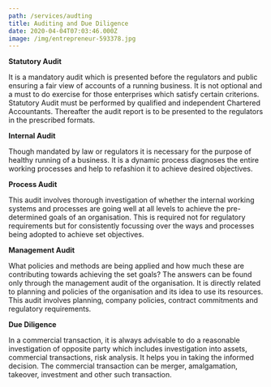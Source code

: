 ```yaml
---
path: /services/audting
title: Auditing and Due Diligence
date: 2020-04-04T07:03:46.000Z
image: /img/entrepreneur-593378.jpg
---
```



**Statutory Audit**

It is a mandatory audit which is presented before the regulators and public ensuring a fair view of accounts of a running business. It is not optional and a must to do exercise for those enterprises which satisfy certain criterions. Statutory Audit must be performed by qualified and independent Chartered Accountants. Thereafter the audit report is to be presented to the regulators in the prescribed formats.

**Internal Audit**

Though mandated by law or regulators it is necessary for the purpose of healthy running of a business. It is a dynamic process diagnoses the entire working processes and help to refashion it to achieve desired objectives.

**Process Audit**

This audit involves thorough investigation of whether the internal working systems and processes are going well at all levels to achieve the pre-determined goals of an organisation. This is required not for regulatory requirements but for consistently focussing over the ways and processes being adopted to achieve set objectives.

**Management Audit**

What policies and methods are being applied and how much these are contributing towards achieving the set goals? The answers can be found only through the management audit of the organisation. It is directly related to planning and policies of the organisation and its idea to use its resources. This audit involves planning, company policies, contract commitments and regulatory requirements.

**Due Diligence**

In a commercial transaction, it is always advisable to do a reasonable investigation of opposite party which includes investigation into assets, commercial transactions, risk analysis. It helps you in taking the informed decision. The commercial transaction can be merger, amalgamation, takeover, investment and other such transaction.